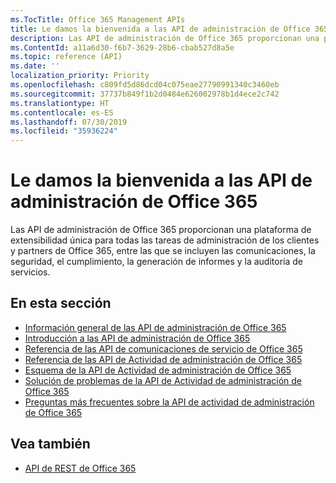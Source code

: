 ```yaml
---
ms.TocTitle: Office 365 Management APIs
title: Le damos la bienvenida a las API de administración de Office 365
description: Las API de administración de Office 365 proporcionan una plataforma de extensibilidad única para todas las tareas de administración de los clientes y partners de Office 365, entre las que se incluyen las comunicaciones, la seguridad, el cumplimiento, la generación de informes y la auditoría de servicios.
ms.ContentId: a11a6d30-f6b7-3629-28b6-cbab527d8a5e
ms.topic: reference (API)
ms.date: ''
localization_priority: Priority
ms.openlocfilehash: c809fd5d86dcd04c075eae27790991340c3460eb
ms.sourcegitcommit: 37737b849f1b2d0484e626002978b1d4ece2c742
ms.translationtype: HT
ms.contentlocale: es-ES
ms.lasthandoff: 07/30/2019
ms.locfileid: "35936224"
---
```

# <a name="welcome-to-office-365-management-apis"></a>Le damos la bienvenida a las API de administración de Office 365

Las API de administración de Office 365 proporcionan una plataforma de extensibilidad única para todas las tareas de administración de los clientes y partners de Office 365, entre las que se incluyen las comunicaciones, la seguridad, el cumplimiento, la generación de informes y la auditoría de servicios.

## <a name="in-this-section"></a>En esta sección

- [Información general de las API de administración de Office 365](office-365-management-apis-overview.md)
- [Introducción a las API de administración de Office 365](get-started-with-office-365-management-apis.md)
- [Referencia de las API de comunicaciones de servicio de Office 365](office-365-service-communications-api-reference.md)
- [Referencia de las API de Actividad de administración de Office 365](office-365-management-activity-api-reference.md)
- [Esquema de la API de Actividad de administración de Office 365](office-365-management-activity-api-schema.md)
- [Solución de problemas de la API de Actividad de administración de Office 365](troubleshooting-the-office-365-management-activity-api.md)
- [Preguntas más frecuentes sobre la API de actividad de administración de Office 365](office-365-management-activity-api-faq.md)

## <a name="see-also"></a>Vea también

- 
  [API de REST de Office 365](https://docs.microsoft.com/es-ES/previous-versions/office/office-365-api/how-to/platform-development-overview)
